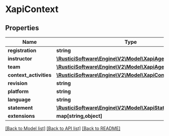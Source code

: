 # XapiContext

## Properties
Name | Type | Description | Notes
------------ | ------------- | ------------- | -------------
**registration** | **string** |  | [optional] 
**instructor** | [**\RusticiSoftware\Engine\V2\Model\XapiAgentGroup**](XapiAgentGroup.md) |  | [optional] 
**team** | [**\RusticiSoftware\Engine\V2\Model\XapiAgentGroup**](XapiAgentGroup.md) |  | [optional] 
**context_activities** | [**\RusticiSoftware\Engine\V2\Model\XapiContextActivity**](XapiContextActivity.md) |  | [optional] 
**revision** | **string** |  | [optional] 
**platform** | **string** |  | [optional] 
**language** | **string** |  | [optional] 
**statement** | [**\RusticiSoftware\Engine\V2\Model\XapiStatementReference**](XapiStatementReference.md) |  | [optional] 
**extensions** | **map[string,object]** |  | [optional] 

[[Back to Model list]](../README.md#documentation-for-models) [[Back to API list]](../README.md#documentation-for-api-endpoints) [[Back to README]](../README.md)


